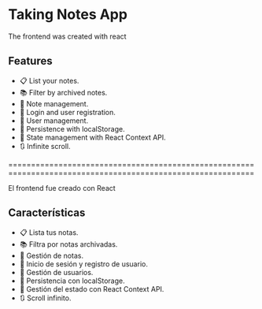 # Taking Notes App

<p>The frontend was created with react</p>

## Features
- :clipboard: List your notes.
- 📚 Filter by archived notes.
- 📝 Note management.
- :key: Login and user registration.
- :bust_in_silhouette: User management.
- 💾 Persistence with localStorage.
- :twisted_rightwards_arrows: State management with React Context API.
- 🔃 Infinite scroll.

============================================================================================================

<p>El frontend fue creado con React</p>

## Características
- :clipboard: Lista tus notas.
- 📚 Filtra por notas archivadas.
- 📝 Gestión de notas.
- :key: Inicio de sesión y registro de usuario.
- :bust_in_silhouette: Gestión de usuarios.
- 💾 Persistencia con localStorage.
- :twisted_rightwards_arrows: Gestión del estado con React Context API.
- 🔃 Scroll infinito.

